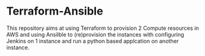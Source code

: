 # Terraform-Ansible

This repository aims at using Terraform to provision 2 Compute resources in AWS and using Ansilble to (re)provision the instances with configuring Jenkins on 1 instance and run a python based applcation on another instance.  
